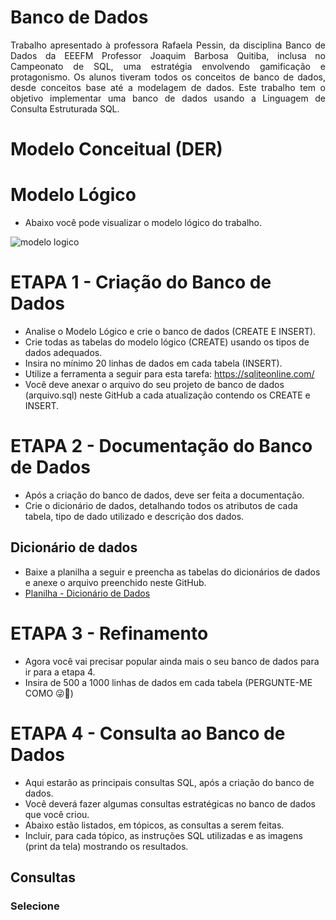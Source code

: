 # Banco de Dados
<p align = "justify">Trabalho apresentado à professora Rafaela Pessin, da disciplina Banco de Dados da EEEFM Professor Joaquim Barbosa Quitiba, inclusa no Campeonato de SQL, uma estratégia envolvendo gamificação e protagonismo.
 Os alunos tiveram todos os conceitos de banco de dados, desde conceitos base até a modelagem de dados. Este trabalho tem o objetivo implementar uma banco de dados usando a Linguagem de Consulta Estruturada SQL.

# Modelo Conceitual (DER)

# Modelo Lógico
* Abaixo você pode visualizar o modelo lógico do trabalho.
  
![modelo logico](https://github.com/user-attachments/assets/a027b355-aa7e-44de-861a-3fad13985b6c)

# ETAPA 1 - Criação do Banco de Dados
* Analise o Modelo Lógico e crie o banco de dados (CREATE E INSERT).
* Crie todas as tabelas do modelo lógico (CREATE) usando os tipos de dados adequados.
* Insira no mínimo 20 linhas de dados em cada tabela (INSERT).
* Utilize a ferramenta a seguir para esta tarefa: https://sqliteonline.com/
* Você deve anexar o arquivo do seu projeto de banco de dados (arquivo.sql) neste GitHub a cada atualização contendo os CREATE e INSERT.

# ETAPA 2 - Documentação do Banco de Dados
* Após a criação do banco de dados, deve ser feita a documentação.
* Crie o dicionário de dados, detalhando todos os atributos de cada tabela, tipo de dado utilizado e descrição dos dados.
  
## Dicionário de dados
* Baixe a planilha a seguir e preencha as tabelas do dicionários de dados e anexe o arquivo preenchido neste GitHub.
* [Planilha - Dicionário de Dados](https://github.com/user-attachments/files/17386482/Dicionario.de.Dados.xlsx)

# ETAPA 3 - Refinamento
* Agora você vai precisar popular ainda mais o seu banco de dados para ir para a etapa 4.
* Insira de 500 a 1000 linhas de dados em cada tabela (PERGUNTE-ME COMO 😜🔮)

# ETAPA 4 - Consulta ao Banco de Dados
* Aqui estarão as principais consultas SQL, após a criação do banco de dados.
* Você deverá fazer algumas consultas estratégicas no banco de dados que você criou.
* Abaixo estão listados, em tópicos, as consultas a serem feitas.
* Incluir, para cada tópico, as instruções SQL utilizadas e as imagens (print da tela) mostrando os resultados.

## Consultas

### Selecione 

 
 
